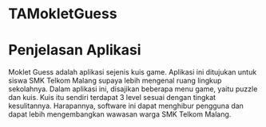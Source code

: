 # TAMokletGuess
# Penjelasan Aplikasi
Moklet Guess adalah aplikasi sejenis kuis game. Aplikasi ini ditujukan untuk siswa SMK Telkom Malang supaya lebih mengenal ruang lingkup sekolahnya. Dalam aplikasi ini, disajikan beberapa menu game, yaitu puzzle dan kuis. Kuis itu sendiri terdapat 3 level sesuai dengan tingkat kesulitannya. Harapannya, software ini dapat menghibur pengguna dan dapat lebih mengembangkan wawasan warga SMK Telkom Malang.
